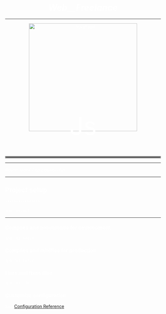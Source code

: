 <h1 align="center" style="color:white; font-style:italic;margin-top: -15px">Web__Freelance</h1>
<hr>
<body style="color:white">
</body>
<p align="center">
  <img src="https://www.theautomaticdoorco.com/wp-content/uploads/2017/10/vue.png" width="350" title="hover text">
</p>
<p style="font-size: 80px; text-align: center; margin-top: -80px">Js</p>
<hr style="border: solid grey;margin-top: -30px">


<hr>
<p style="font-style: italic;color: white">Router VueX Composition Api</p>
<hr>
 <h2>Project setup</h2>****************

```
npm install
```
<hr>

### Compiles and hot-reloads for development

```
npm run serve
```

### Compiles and minifies for production

```
npm run build
```

### Lints and fixes files

```
npm run lint
```

### Customize configuration

See [Configuration Reference](https://cli.vuejs.org/config/).
